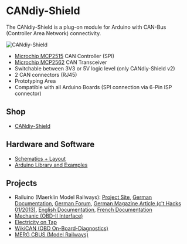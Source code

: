# CANdiy-Shield
The CANdiy-Shield is a plug-on module for Arduino with CAN-Bus (Controller Area Network) connectivity.

![CANdiy-Shield](https://github.com/watterott/CANdiy-Shield/raw/master/hardware/CANdiy-Shield_v13.jpg)

* [Microchip MCP2515](http://www.microchip.com/wwwproducts/en/MCP2515) CAN Controller (SPI)
* [Microchip MCP2562](http://www.microchip.com/wwwproducts/en/MCP2562) CAN Transceiver
* Switchable between 3V3 or 5V logic level (only CANdiy-Shield v2)
* 2 CAN connectors (RJ45)
* Prototyping Area
* Compatible with all Arduino Boards (SPI connection via 6-Pin ISP connector)


## Shop
* [CANdiy-Shield](http://www.watterott.com/en/Arduino-CANdiy-Shield)


## Hardware and Software
* [Schematics + Layout](https://github.com/watterott/CANdiy-Shield/tree/master/hardware)
* [Arduino Library and Examples](https://github.com/watterott/Arduino-Libs)


## Projects
* Railuino (Maerklin Model Railways):
  [Project Site](http://code.google.com/p/railuino/),
  [German Documentation](https://storage.googleapis.com/google-code-archive-downloads/v2/code.google.com/railuino/2013-08-01-Railuino-Directors-Cut.pdf),
  [German Forum](http://www.stummiforum.de/viewtopic.php?t=90072),
  [German Magazine Article (c't Hacks 01/2013)](https://shop.heise.de/katalog/arduino-steuert-marklin-modellbahn),
  [English Documentation](http://www.yaasan.mints.ne.jp/railuino.html),
  [French Documentation](http://mchobby.be/wiki/index.php?title=Railuino)
* [Mechanic (OBD-II Interface)](http://code.google.com/p/mechanic/)
* [Electricity on Tap](http://www.terabatt.com/makerscorner.html)
* [WikiCAN (OBD On-Board-Diagnostics)](http://www.wikican.uni-bayreuth.de/wikican/index.php?title=WikiCAN-Arduino)
* [MERG CBUS (Model Railways)](http://www.oscale.net/cbus)
